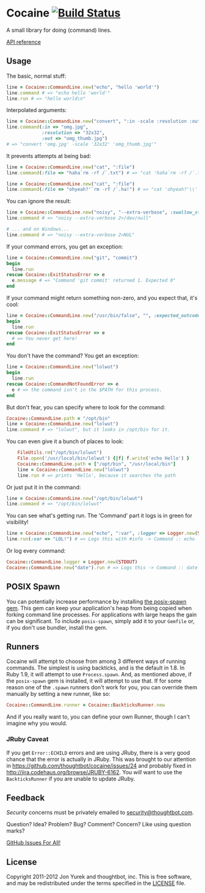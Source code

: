 # Cocaine [![Build Status](https://secure.travis-ci.org/thoughtbot/cocaine.png)](http://travis-ci.org/thoughtbot/cocaine)

A small library for doing (command) lines.

[API reference](http://rubydoc.info/gems/cocaine/)

## Usage

The basic, normal stuff:

```ruby
line = Cocaine::CommandLine.new("echo", "hello 'world'")
line.command # => "echo hello 'world'" 
line.run # => "hello world\n" 
```

Interpolated arguments:

```ruby
line = Cocaine::CommandLine.new("convert", ":in -scale :resolution :out")
line.command(:in => "omg.jpg",
             :resolution => "32x32",
             :out => "omg_thumb.jpg")
# => "convert 'omg.jpg' -scale '32x32' 'omg_thumb.jpg'"
```

It prevents attempts at being bad:

```ruby
line = Cocaine::CommandLine.new("cat", ":file")
line.command(:file => "haha`rm -rf /`.txt") # => "cat 'haha`rm -rf /`.txt'"

line = Cocaine::CommandLine.new("cat", ":file")
line.command(:file => "ohyeah?'`rm -rf /`.ha!") # => "cat 'ohyeah?'\\''`rm -rf /`.ha!'"
```

You can ignore the result:

```ruby
line = Cocaine::CommandLine.new("noisy", "--extra-verbose", :swallow_stderr => true)
line.command # => "noisy --extra-verbose 2>/dev/null"

# ... and on Windows...
line.command # => "noisy --extra-verbose 2>NUL"
```

If your command errors, you get an exception:

```ruby
line = Cocaine::CommandLine.new("git", "commit")
begin
  line.run
rescue Cocaine::ExitStatusError => e
  e.message # => "Command 'git commit' returned 1. Expected 0"
end
```

If your command might return something non-zero, and you expect that, it's cool:

```ruby
line = Cocaine::CommandLine.new("/usr/bin/false", "", :expected_outcodes => [0, 1])
begin
  line.run
rescue Cocaine::ExitStatusError => e
  # => You never get here!
end
```

You don't have the command? You get an exception:

```ruby
line = Cocaine::CommandLine.new("lolwut")
begin
  line.run
rescue Cocaine::CommandNotFoundError => e
  e # => the command isn't in the $PATH for this process.
end
```

But don't fear, you can specify where to look for the command:

```ruby
Cocaine::CommandLine.path = "/opt/bin"
line = Cocaine::CommandLine.new("lolwut")
line.command # => "lolwut", but it looks in /opt/bin for it.
```

You can even give it a bunch of places to look:

```ruby
    FileUtils.rm("/opt/bin/lolwut")
    File.open('/usr/local/bin/lolwut') {|f| f.write('echo Hello') }
    Cocaine::CommandLine.path = ["/opt/bin", "/usr/local/bin"]
    line = Cocaine::CommandLine.new("lolwut")
    line.run # => prints 'Hello', because it searches the path
```

Or just put it in the command:

```ruby
line = Cocaine::CommandLine.new("/opt/bin/lolwut")
line.command # => "/opt/bin/lolwut"
```

You can see what's getting run. The 'Command' part it logs is in green for visibility!

```ruby
line = Cocaine::CommandLine.new("echo", ":var", :logger => Logger.new(STDOUT))
line.run(:var => "LOL!") # => Logs this with #info -> Command :: echo 'LOL!'
```

Or log every command:

```ruby
Cocaine::CommandLine.logger = Logger.new(STDOUT)
Cocaine::CommandLine.new("date").run # => Logs this -> Command :: date
```

## POSIX Spawn

You can potentially increase performance by installing [the posix-spawn
gem](https://rubygems.org/gems/posix-spawn). This gem can keep your
application's heap from being copied when forking command line
processes. For applications with large heaps the gain can be
significant. To include `posix-spawn`, simply add it to your `Gemfile` or,
if you don't use bundler, install the gem.

## Runners

Cocaine will attempt to choose from among 3 different ways of running commands.
The simplest is using backticks, and is the default in 1.8. In Ruby 1.9, it
will attempt to use `Process.spawn`. And, as mentioned above, if the
`posix-spawn` gem is installed, it will attempt to use that. If for some reason
one of the `.spawn` runners don't work for you, you can override them manually
by setting a new runner, like so:

```ruby
Cocaine::CommandLine.runner = Cocaine::BackticksRunner.new
```

And if you really want to, you can define your own Runner, though I can't
imagine why you would.

### JRuby Caveat

If you get `Error::ECHILD` errors and are using JRuby, there is a very good
chance that the error is actually in JRuby. This was brought to our attention
in https://github.com/thoughtbot/cocaine/issues/24 and probably fixed in
http://jira.codehaus.org/browse/JRUBY-6162. You *will* want to use the
`BackticksRunner` if you are unable to update JRuby.

## Feedback

*Security* concerns must be privately emailed to
[security@thoughtbot.com](security@thoughtbot.com).

Question? Idea? Problem? Bug? Comment? Concern? Like using question marks?

[GitHub Issues For All!](https://github.com/thoughtbot/cocaine/issues)

## License

Copyright 2011-2012 Jon Yurek and thoughtbot, inc. This is free software, and
may be redistributed under the terms specified in the
[LICENSE](https://github.com/thoughtbot/cocaine/blob/master/LICENSE)
file.
